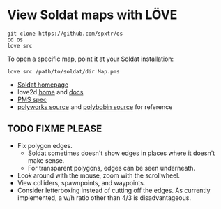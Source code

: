 # View Soldat maps with LÖVE

```
git clone https://github.com/spxtr/os
cd os
love src
```

To open a specific map, point it at your Soldat installation:

```
love src /path/to/soldat/dir Map.pms
```

* [Soldat homepage](https://soldat.pl/)
* love2d [home](https://love2d.org/) and [docs](https://love2d.org/wiki/love)
* [PMS spec](https://wiki.soldat.pl/index.php/Map)
* [polyworks source](https://github.com/Soldat/polyworks) and [polybobin source](https://github.com/Soldat/polybobin) for reference

## TODO FIXME PLEASE

* Fix polygon edges.
  * Soldat sometimes doesn't show edges in places where it doesn't make sense.
  * For transparent polygons, edges can be seen underneath.
* Look around with the mouse, zoom with the scrollwheel.
* View colliders, spawnpoints, and waypoints.
* Consider letterboxing instead of cutting off the edges. As currently
  implemented, a w/h ratio other than 4/3 is disadvantageous.
